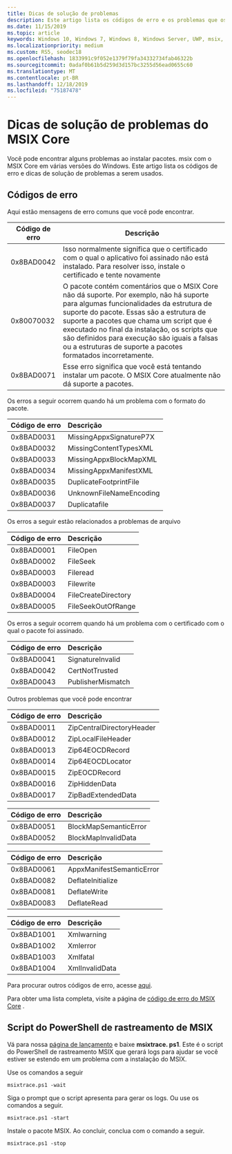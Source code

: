 ```yaml
---
title: Dicas de solução de problemas
description: Este artigo lista os códigos de erro e os problemas que os clientes podem enfrentar ao trabalhar com o MSIX Core
ms.date: 11/15/2019
ms.topic: article
keywords: Windows 10, Windows 7, Windows 8, Windows Server, UWP, msix, msixcore, 1709, 1703, 1607, 1511, 1507
ms.localizationpriority: medium
ms.custom: RS5, seodec18
ms.openlocfilehash: 1833991c9f052e1379f79fa34332734fab46322b
ms.sourcegitcommit: 0adaf0b61b5d259d3d157bc3255d56ead0655c60
ms.translationtype: MT
ms.contentlocale: pt-BR
ms.lasthandoff: 12/18/2019
ms.locfileid: "75187478"
---
```

# <a name="troubleshooting-tips-for-msix-core"></a>Dicas de solução de problemas do MSIX Core 

Você pode encontrar alguns problemas ao instalar pacotes. msix com o MSIX Core em várias versões do Windows. Este artigo lista os códigos de erro e dicas de solução de problemas a serem usados. 

## <a name="error-codes"></a>Códigos de erro 
Aqui estão mensagens de erro comuns que você pode encontrar. 

| Código de erro |Descrição |
|------------|------------|
| 0x8BAD0042 | Isso normalmente significa que o certificado com o qual o aplicativo foi assinado não está instalado. Para resolver isso, instale o certificado e tente novamente| 
| 0x80070032 | O pacote contém comentários que o MSIX Core não dá suporte. Por exemplo, não há suporte para algumas funcionalidades da estrutura de suporte do pacote. Essas são a estrutura de suporte a pacotes que chama um script que é executado no final da instalação, os scripts que são definidos para execução são iguais a falsas ou a estruturas de suporte a pacotes formatados incorretamente. | 
|0x8BAD0071 | Esse erro significa que você está tentando instalar um pacote. O MSIX Core atualmente não dá suporte a pacotes.|


Os erros a seguir ocorrem quando há um problema com o formato do pacote. 

| Código de erro |Descrição |
|------------|:------------|
| 0x8BAD0031 | MissingAppxSignatureP7X|
| 0x8BAD0032 | MissingContentTypesXML|
| 0x8BAD0033 | MissingAppxBlockMapXML|
| 0x8BAD0034 | MissingAppxManifestXML|
| 0x8BAD0035 | DuplicateFootprintFile |
| 0x8BAD0036 | UnknownFileNameEncoding |
| 0x8BAD0037 | Duplicatafile | 

Os erros a seguir estão relacionados a problemas de arquivo

 | Código de erro |Descrição |
|------------|:------------|
| 0x8BAD0001 | FileOpen|
| 0x8BAD0002 | FileSeek|
| 0x8BAD0003 | Fileread|
| 0x8BAD0003 | Filewrite|
| 0x8BAD0004 | FileCreateDirectory  |
| 0x8BAD0005 | FileSeekOutOfRange  |

Os erros a seguir ocorrem quando há um problema com o certificado com o qual o pacote foi assinado. 

| Código de erro |Descrição |
|------------|:------------|
| 0x8BAD0041 | SignatureInvalid| 
| 0x8BAD0042 | CertNotTrusted|
| 0x8BAD0043 | PublisherMismatch|

Outros problemas que você pode encontrar

| Código de erro |Descrição |
|------------|:------------|
| 0x8BAD0011 | ZipCentralDirectoryHeader|
| 0x8BAD0012 | ZipLocalFileHeader|
| 0x8BAD0013 | Zip64EOCDRecord|
| 0x8BAD0014 | Zip64EOCDLocator |
| 0x8BAD0015 | ZipEOCDRecord |
| 0x8BAD0016 | ZipHiddenData |
| 0x8BAD0017 | ZipBadExtendedData | 

| Código de erro |Descrição |
|------------|:------------|
| 0x8BAD0051 | BlockMapSemanticError|
| 0x8BAD0052 | BlockMapInvalidData|

| Código de erro |Descrição |
|------------|:------------|
| 0x8BAD0061 | AppxManifestSemanticError |
| 0x8BAD0082 | DeflateInitialize |
| 0x8BAD0081 | DeflateWrite |
| 0x8BAD0083 | DeflateRead  |

| Código de erro |Descrição |
|------------|:------------|
| 0x8BAD1001 | Xmlwarning  |
| 0x8BAD1002 | Xmlerror|
| 0x8BAD1003 | Xmlfatal |
| 0x8BAD1004 | XmlInvalidData |

Para procurar outros códigos de erro, acesse [aqui](https://docs.microsoft.com/windows/win32/debug/system-error-codes). 

Para obter uma lista completa, visite a página de [código de erro do MSIX Core](https://github.com/microsoft/msix-packaging/blob/master/src/inc/public/MsixErrors.hpp) . 

## <a name="msix-tracing-powershell-script"></a>Script do PowerShell de rastreamento de MSIX
Vá para nossa [página de lançamento](https://github.com/microsoft/msix-packaging/releases/tag/MSIX-Core-1.1-release) e baixe **msixtrace. ps1**. Este é o script do PowerShell de rastreamento MSIX que gerará logs para ajudar se você estiver se estendo em um problema com a instalação do MSIX.

Use os comandos a seguir
```
msixtrace.ps1 -wait
``` 
Siga o prompt que o script apresenta para gerar os logs. Ou use os comandos a seguir.  
```
msixtrace.ps1 -start
```
Instale o pacote MSIX. Ao concluir, conclua com o comando a seguir. 
```
msixtrace.ps1 -stop
```
